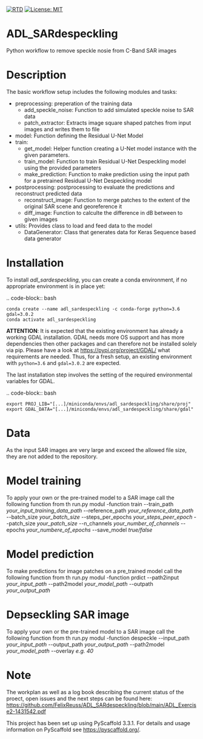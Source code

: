 [![RTD](https://readthedocs.org/projects/adl_sardespeckling/badge/?version=latest)](http://adl_sardespeckling.readthedocs.org/)
[![License: MIT](https://img.shields.io/badge/License-MIT-yellow.svg)](https://opensource.org/licenses/MIT)


ADL_SARdespeckling
==================

Python workflow to remove speckle nosie from C-Band SAR images

Description
===========

The basic workflow setup includes the following modules and tasks:

- preprocessing: preperation of the training data
	- add_speckle_noise: Function to add simulated speckle noise to SAR data
	- patch_extractor: Extracts image square shaped patches from input images and writes them to file
- model: Function defining the Residual U-Net Model
- train:
	- get_model: Helper function creating a U-Net model instance with the given parameters.
	- train_model: Function to train Residual U-Net Despeckling model using the provided parameters
	- make_prediction: Function to make prediction using the input path for a pretrained Residual U-Net Despeckling model
- postprocessing: postprocessing to evaluate the predictions and reconstruct predicted data
	- reconstruct_image: Function to merge patches to the extent of the original SAR scene and georeference it
	- diff_image: Function to calculte the difference in dB between to given images
- utils: Provides class to load and feed data to the model
	- DataGenerator: Class that generates data for Keras Sequence based data generator

Installation
============

To install *adl_sardespeckling*, you can create a conda environment, if no appropriate environment is in place yet:

.. code-block:: bash

    conda create --name adl_sardespeckling -c conda-forge python=3.6 gdal=3.0.2
    conda activate adl_sardespeckling


**ATTENTION**: It is expected that the existing environment has already a working GDAL installation. GDAL needs more OS
support and has more dependencies then other packages and can therefore not be installed solely via pip.
Please have a look at https://pypi.org/project/GDAL/ what requirements are needed. Thus, for a fresh setup, an
existing environment with `python=3.6` and `gdal=3.0.2` are expected.


The last installation step involves the setting of the required environmental variables for GDAL.

.. code-block:: bash

    export PROJ_LIB="[...]/miniconda/envs/adl_sardespeckling/share/proj"
    export GDAL_DATA="[...]/miniconda/envs/adl_sardespeckling/share/gdal"
	
	
Data
=========
As the input SAR images are very large and exceed the allowed file size, they are not added to the repository.

Model training
=========
To apply your own or the pre-trained model to a SAR image call the following function from th run.py modul
-function train --train_path *your_input_training_data_path* --reference_path *your_reference_data_path* --batch_size *your_batch_size* --steps_per_epochs *your_steps_peer_epoch* --patch_size *your_patch_size* --n_channels *your_number_of_channels* --epochs *your_numbere_of_epochs* --save_model *true/false*


Model prediction
==============
To make predictions for image patches on a pre_trained model call the following function from th run.py modul
-function prdict --path2input *your_input_path* --path2model *your_model_path* --outpath *your_output_path*

Depseckling SAR image
==============
To apply your own or the pre-trained model to a SAR image call the following function from th run.py modul
-function despeckle --input_path *your_input_path* --output_path *your_output_path* --path2model *your_model_path* --overlay *e.g. 40*

Note
====
The workplan as well as a log book describing the current status of the proect, open issues and the next steps can be found here: https://github.com/FelixReuss/ADL_SARdespeckling/blob/main/ADL_Exercise2-1431542.pdf


This project has been set up using PyScaffold 3.3.1. For details and usage
information on PyScaffold see https://pyscaffold.org/.


